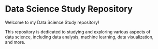 # Data Science Study Repository
Welcome to my Data Science Study repository! 

This repository is dedicated to studying and exploring various aspects of data science, including data analysis, machine learning, data visualization, and more.

